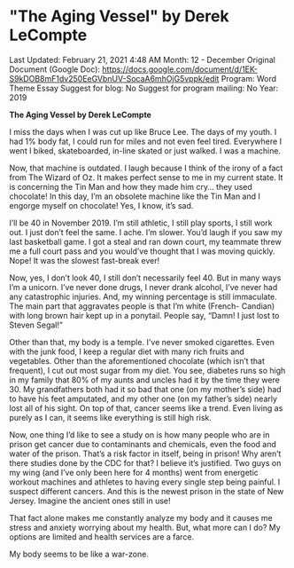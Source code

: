 # "The Aging Vessel" by Derek LeCompte

Last Updated: February 21, 2021 4:48 AM
Month: 12 - December
Original Document (Google Doc): https://docs.google.com/document/d/1EK-S9kDOB8mF1dv250EeGVbnUV-SocaA6mhOjG5vppk/edit
Program: Word Theme Essay
Suggest for blog: No
Suggest for program mailing: No
Year: 2019

**The Aging Vessel by Derek LeCompte**

I miss the days when I was cut up like Bruce Lee. The days of my youth. I had 1% body fat, I could run for miles and not even feel tired. Everywhere I went I biked, skateboarded, in-line skated or just walked. I was a machine.

Now, that machine is outdated. I laugh because I think of the irony of a fact from The Wizard of Oz. It makes perfect sense to me in my current state. It is concerning the Tin Man and how they made him cry… they used chocolate! In this day, I’m an obsolete machine like the Tin Man and I engorge myself on chocolate! Yes, I know, it’s sad.

I’ll be 40 in November 2019. I’m still athletic, I still play sports, I still work out. I just don’t feel the same. I ache. I’m slower. You’d laugh if you saw my last basketball game. I got a steal and ran down court, my teammate threw me a full court pass and you would’ve thought that I was moving quickly. Nope! It was the slowest fast-break ever!

Now, yes, I don’t look 40, I still don’t necessarily feel 40. But in many ways I’m a unicorn. I’ve never done drugs, I never drank alcohol, I’ve never had any catastrophic injuries. And, my winning percentage is still immaculate. The main part that aggravates people is that I’m white (French- Candian) with long brown hair kept up in a ponytail. People say, “Damn! I just lost to Steven Segal!”

Other than that, my body is a temple. I've never smoked cigarettes. Even with the junk food, I keep a regular diet with many rich fruits and vegetables. Other than the aforementioned chocolate (which isn’t that frequent), I cut out most sugar from my diet. You see, diabetes runs so high in my family that 80% of my aunts and uncles had it by the time they were 30. My grandfathers both had it so bad that one (on my mother’s side) had to have his feet amputated, and my other one (on my father’s side) nearly lost all of his sight. On top of that, cancer seems like a trend. Even living as purely as I can, it seems like everything is still high risk.

Now, one thing I’d like to see a study on is how many people who are in prison get cancer due to contaminants and chemicals, even the food and water of the prison. That’s a risk factor in itself, being in prison! Why aren’t there studies done by the CDC for that? I believe it’s justified. Two guys on my wing (and I’ve only been here for 4 months) went from energetic workout machines and athletes to having every single step being painful. I suspect different cancers. And this is the newest prison in the state of New Jersey. Imagine the ancient ones still in use!

That fact alone makes me constantly analyze my body and it causes me stress and anxiety worrying about my health. But, what more can I do? My options are limited and health services are a farce.

My body seems to be like a war-zone.
